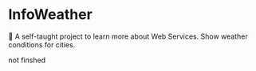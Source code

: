 # InfoWeather
 :construction: A self-taught project to learn more about Web Services. Show weather conditions for cities.
 
 not finshed

